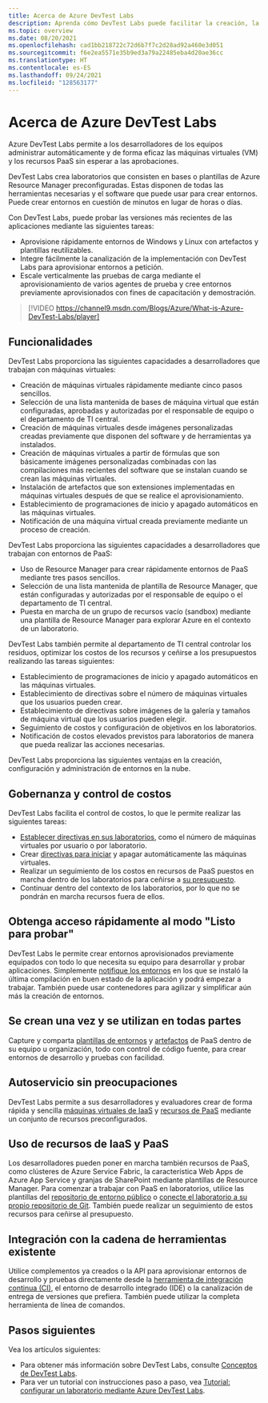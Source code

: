 ```yaml
---
title: Acerca de Azure DevTest Labs
description: Aprenda cómo DevTest Labs puede facilitar la creación, la administración y la supervisión de máquinas virtuales de Azure
ms.topic: overview
ms.date: 08/20/2021
ms.openlocfilehash: cad1bb218722c72d6b7f7c2d28ad92a460e3d051
ms.sourcegitcommit: f6e2ea5571e35b9ed3a79a22485eba4d20ae36cc
ms.translationtype: HT
ms.contentlocale: es-ES
ms.lasthandoff: 09/24/2021
ms.locfileid: "128563177"
---
```

# <a name="about-azure-devtest-labs"></a>Acerca de Azure DevTest Labs
Azure DevTest Labs permite a los desarrolladores de los equipos administrar automáticamente y de forma eficaz las máquinas virtuales (VM) y los recursos PaaS sin esperar a las aprobaciones.

DevTest Labs crea laboratorios que consisten en bases o plantillas de Azure Resource Manager preconfiguradas. Estas disponen de todas las herramientas necesarias y el software que puede usar para crear entornos. Puede crear entornos en cuestión de minutos en lugar de horas o días.

Con DevTest Labs, puede probar las versiones más recientes de las aplicaciones mediante las siguientes tareas:

- Aprovisione rápidamente entornos de Windows y Linux con artefactos y plantillas reutilizables.
- Integre fácilmente la canalización de la implementación con DevTest Labs para aprovisionar entornos a petición.
- Escale verticalmente las pruebas de carga mediante el aprovisionamiento de varios agentes de prueba y cree entornos previamente aprovisionados con fines de capacitación y demostración.

> [!VIDEO https://channel9.msdn.com/Blogs/Azure/What-is-Azure-DevTest-Labs/player]

## <a name="capabilities"></a>Funcionalidades
DevTest Labs proporciona las siguientes capacidades a desarrolladores que trabajan con máquinas virtuales:

- Creación de máquinas virtuales rápidamente mediante cinco pasos sencillos.
- Selección de una lista mantenida de bases de máquina virtual que están configuradas, aprobadas y autorizadas por el responsable de equipo o el departamento de TI central.
- Creación de máquinas virtuales desde imágenes personalizadas creadas previamente que disponen del software y de herramientas ya instalados. 
- Creación de máquinas virtuales a partir de fórmulas que son básicamente imágenes personalizadas combinadas con las compilaciones más recientes del software que se instalan cuando se crean las máquinas virtuales. 
- Instalación de artefactos que son extensiones implementadas en máquinas virtuales después de que se realice el aprovisionamiento.
- Establecimiento de programaciones de inicio y apagado automáticos en las máquinas virtuales.
- Notificación de una máquina virtual creada previamente mediante un proceso de creación.

DevTest Labs proporciona las siguientes capacidades a desarrolladores que trabajan con entornos de PaaS:

- Uso de Resource Manager para crear rápidamente entornos de PaaS mediante tres pasos sencillos.
- Selección de una lista mantenida de plantilla de Resource Manager, que están configuradas y autorizadas por el responsable de equipo o el departamento de TI central.
- Puesta en marcha de un grupo de recursos vacío (sandbox) mediante una plantilla de Resource Manager para explorar Azure en el contexto de un laboratorio.

DevTest Labs también permite al departamento de TI central controlar los residuos, optimizar los costos de los recursos y ceñirse a los presupuestos realizando las tareas siguientes:  

- Establecimiento de programaciones de inicio y apagado automáticos en las máquinas virtuales.
- Establecimiento de directivas sobre el número de máquinas virtuales que los usuarios pueden crear.
- Establecimiento de directivas sobre imágenes de la galería y tamaños de máquina virtual que los usuarios pueden elegir.
- Seguimiento de costos y configuración de objetivos en los laboratorios.
- Notificación de costos elevados previstos para laboratorios de manera que pueda realizar las acciones necesarias.

DevTest Labs proporciona las siguientes ventajas en la creación, configuración y administración de entornos en la nube.

## <a name="cost-control-and-governance"></a>Gobernanza y control de costos
DevTest Labs facilita el control de costos, lo que le permite realizar las siguientes tareas:

- [Establecer directivas en sus laboratorios](devtest-lab-set-lab-policy.md), como el número de máquinas virtuales por usuario o por laboratorio. 
- Crear [directivas para iniciar](devtest-lab-set-lab-policy.md) y apagar automáticamente las máquinas virtuales.
- Realizar un seguimiento de los costos en recursos de PaaS puestos en marcha dentro de los laboratorios para ceñirse a [su presupuesto](devtest-lab-configure-cost-management.md).
- Continuar dentro del contexto de los laboratorios, por lo que no se pondrán en marcha recursos fuera de ellos.

## <a name="quickly-get-to-ready-to-test"></a>Obtenga acceso rápidamente al modo "Listo para probar"
DevTest Labs le permite crear entornos aprovisionados previamente equipados con todo lo que necesita su equipo para desarrollar y probar aplicaciones. Simplemente [notifique los entornos](devtest-lab-add-claimable-vm.md) en los que se instaló la última compilación en buen estado de la aplicación y podrá empezar a trabajar. También puede usar contenedores para agilizar y simplificar aún más la creación de entornos.

## <a name="create-once-use-everywhere"></a>Se crean una vez y se utilizan en todas partes
Capture y comparta [plantillas de entornos](devtest-lab-create-environment-from-arm.md) y [artefactos](add-artifact-repository.md) de PaaS dentro de su equipo u organización, todo con control de código fuente, para crear entornos de desarrollo y pruebas con facilidad.

## <a name="worry-free-self-service"></a>Autoservicio sin preocupaciones
DevTest Labs permite a sus desarrolladores y evaluadores crear de forma rápida y sencilla [máquinas virtuales de IaaS](devtest-lab-add-vm.md) y [recursos de PaaS](devtest-lab-create-environment-from-arm.md) mediante un conjunto de recursos preconfigurados.

## <a name="use-iaas-and-paas-resources"></a>Uso de recursos de IaaS y PaaS 
Los desarrolladores pueden poner en marcha también recursos de PaaS, como clústeres de Azure Service Fabric, la característica Web Apps de Azure App Service y granjas de SharePoint mediante plantillas de Resource Manager. Para comenzar a trabajar con PaaS en laboratorios, utilice las plantillas del [repositorio de entorno público](devtest-lab-configure-use-public-environments.md) o [conecte el laboratorio a su propio repositorio de Git](devtest-lab-create-environment-from-arm.md#configure-your-own-template-repositories). También puede realizar un seguimiento de estos recursos para ceñirse al presupuesto.

## <a name="integrate-with-your-existing-toolchain"></a>Integración con la cadena de herramientas existente
Utilice complementos ya creados o la API para aprovisionar entornos de desarrollo y pruebas directamente desde la [herramienta de integración continua (CI)](devtest-lab-integrate-ci-cd.md), el entorno de desarrollo integrado (IDE) o la canalización de entrega de versiones que prefiera. También puede utilizar la completa herramienta de línea de comandos.

## <a name="next-steps"></a>Pasos siguientes
Vea los artículos siguientes:

- Para obtener más información sobre DevTest Labs, consulte [Conceptos de DevTest Labs](devtest-lab-concepts.md).
- Para ver un tutorial con instrucciones paso a paso, vea [Tutorial: configurar un laboratorio mediante Azure DevTest Labs](tutorial-create-custom-lab.md).
